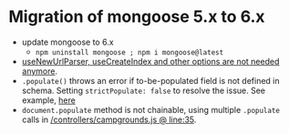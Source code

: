 # Migration of mongoose 5.x to 6.x
- update mongoose to 6.x
  - `npm uninstall mongoose ; npm i mongoose@latest`   
- [useNewUrlParser, useCreateIndex and other options are not needed anymore](https://github.com/sidmirza4/YelpCamp-v2/blob/mongoose-fix/app.js#L27).
- `.populate()` throws an error if to-be-populated field is not defined in schema. Setting `strictPopulate: false` to resolve the issue. See example, [here](https://github.com/sidmirza4/YelpCamp-v2/blob/mongoose-fix/controllers/campgrounds.js#L11)
- `document.populate` method is not chainable, using multiple `.populate` calls in [/controllers/campgrounds.js @ line:35](https://github.com/sidmirza4/YelpCamp-v2/blob/mongoose-fix/controllers/campgrounds.js#L35).
